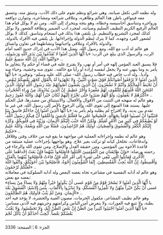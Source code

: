 ------------------------------------------------------------------------

وله نظمه التي تكفل صيانته. وهي شرائع ونظم تقوم على ذلك الأدب، وتنبثق
منه، وتتسق معه فيتوافى باطن هذا العالم وظاهره، وتتلاقى شرائعه ومشاعره،
وتتوازن دوافعه وزواجره وتتناسق أحاسيسه وخطاه، وهو يتجه ويتحرك إلى الله..
ومن ثم لا يوكل قيام هذا العالم الرفيع الكريم النظيف السليم وصيانته،
لمجرد أدب الضمير ونظافة الشعور ولا يوكل كذلك لمجرد التشريع والتنظيم. بل
يلتقي هذا بذلك في انسجام وتناسق. كذلك لا يوكل لشعور الفرد وجهده، كما لا
يترك لنظم الدولة وإجراءاتها. بل يلتقي فيه الأفراد بالدولة، والدولة
بالأفراد وتتلاقى واجباتهما ونشاطهما في تعاون واتساق.  
هو عالم له أدب مع الله، ومع رسول الله. يتمثل هذا الأدب في إدراك حدود
العبد أمام الرب، والرسول الذي يبلغ عن الرب: «يا أَيُّهَا الَّذِينَ آمَنُوا لا
تُقَدِّمُوا بَيْنَ يَدَيِ اللَّهِ وَرَسُولِهِ، وَاتَّقُوا اللَّهَ، إِنَّ اللَّهَ سَمِيعٌ عَلِيمٌ» ..  
فلا يسبق العبد المؤمن إلهه في أمر أو نهي، ولا يقترح عليه في قضاء أو حكم
ولا يتجاوز ما يأمر به وما ينهى عنه ولا يجعل لنفسه إرادة أو رأيا مع
خالقه.. تقوى منه وخشية، وحياء منه وأدبا.. وله أدب خاص فيه خطاب رسول
الله- صلى الله عليه وسلم- وتوقيره: «يا أَيُّهَا الَّذِينَ آمَنُوا لا تَرْفَعُوا
أَصْواتَكُمْ فَوْقَ صَوْتِ النَّبِيِّ، وَلا تَجْهَرُوا لَهُ بِالْقَوْلِ كَجَهْرِ بَعْضِكُمْ لِبَعْضٍ، أَنْ تَحْبَطَ
أَعْمالُكُمْ وَأَنْتُمْ لا تَشْعُرُونَ. إِنَّ الَّذِينَ يَغُضُّونَ أَصْواتَهُمْ عِنْدَ رَسُولِ اللَّهِ أُولئِكَ
الَّذِينَ امْتَحَنَ اللَّهُ قُلُوبَهُمْ لِلتَّقْوى، لَهُمْ مَغْفِرَةٌ وَأَجْرٌ عَظِيمٌ. إِنَّ الَّذِينَ يُنادُونَكَ مِنْ
وَراءِ الْحُجُراتِ أَكْثَرُهُمْ لا يَعْقِلُونَ، وَلَوْ أَنَّهُمْ صَبَرُوا حَتَّى تَخْرُجَ إِلَيْهِمْ لَكانَ خَيْراً
لَهُمْ، وَاللَّهُ غَفُورٌ رَحِيمٌ» ..  
وهو عالم له منهجه في التثبت من الأقوال والأفعال، والاستيثاق من مصدرها،
قبل الحكم عليها. يستند هذا المنهج إلى تقوى الله، وإلى الرجوع بالأمر إلى
رسول الله، في غير ما تقدم بين يديه، ولا اقتراح لم يطلبه ولم يأمر به: «يا
أَيُّهَا الَّذِينَ آمَنُوا إِنْ جاءَكُمْ فاسِقٌ بِنَبَإٍ فَتَبَيَّنُوا أَنْ تُصِيبُوا قَوْماً بِجَهالَةٍ،
فَتُصْبِحُوا عَلى ما فَعَلْتُمْ نادِمِينَ وَاعْلَمُوا أَنَّ فِيكُمْ رَسُولَ اللَّهِ، لَوْ يُطِيعُكُمْ فِي كَثِيرٍ
مِنَ الْأَمْرِ لَعَنِتُّمْ. وَلكِنَّ اللَّهَ حَبَّبَ إِلَيْكُمُ الْإِيمانَ، وَزَيَّنَهُ فِي قُلُوبِكُمْ، وَكَرَّهَ إِلَيْكُمُ
الْكُفْرَ وَالْفُسُوقَ وَالْعِصْيانَ، أُولئِكَ هُمُ الرَّاشِدُونَ، فَضْلًا مِنَ اللَّهِ وَنِعْمَةً، وَاللَّهُ
عَلِيمٌ حَكِيمٌ» ..  
وهو عالم له نظمه وإجراءاته العملية في مواجهة ما يقع فيه من خلاف وفتن
وقلاقل واندفاعات، تخلخل كيانه لو تركت بغير علاج. وهو يواجهها بإجراءات
عملية منبثقة من قاعدة الأخوة بين المؤمنين، ومن حقيقة العدل والإصلاح، ومن
تقوى الله والرجاء في رحمته ورضاه: «وَإِنْ طائِفَتانِ مِنَ الْمُؤْمِنِينَ اقْتَتَلُوا
فَأَصْلِحُوا بَيْنَهُما فَإِنْ بَغَتْ إِحْداهُما عَلَى الْأُخْرى فَقاتِلُوا الَّتِي تَبْغِي حَتَّى تَفِيءَ إِلى
أَمْرِ اللَّهِ فَإِنْ فاءَتْ فَأَصْلِحُوا بَيْنَهُما بِالْعَدْلِ وَأَقْسِطُوا، إِنَّ اللَّهَ يُحِبُّ الْمُقْسِطِينَ.
إِنَّمَا الْمُؤْمِنُونَ إِخْوَةٌ، فَأَصْلِحُوا بَيْنَ أَخَوَيْكُمْ، وَاتَّقُوا اللَّهَ لَعَلَّكُمْ تُرْحَمُونَ» ..  
وهو عالم له آدابه النفسية في مشاعره تجاه بعضه البعض وله آدابه السلوكية
في معاملاته بعضه مع بعض:  
«يا أَيُّهَا الَّذِينَ آمَنُوا لا يَسْخَرْ قَوْمٌ مِنْ قَوْمٍ عَسى أَنْ يَكُونُوا خَيْراً مِنْهُمْ وَلا نِساءٌ
مِنْ نِساءٍ عَسى أَنْ يَكُنَّ خَيْراً مِنْهُنَّ وَلا تَلْمِزُوا أَنْفُسَكُمْ، وَلا تَنابَزُوا بِالْأَلْقابِ.
بِئْسَ الِاسْمُ: الْفُسُوقُ بَعْدَ الْإِيمانِ. وَمَنْ لَمْ يَتُبْ فَأُولئِكَ هُمُ الظَّالِمُونَ» ..  
وهو عالم نظيف المشاعر، مكفول الحرمات، مصون الغيبة والحضرة، لا يؤخذ فيه
أحد بظنة، ولا تتبع فيه العورات، ولا يتعرض أمن الناس وكرامتهم وحريتهم فيه
لأدنى مساس: «يا أَيُّهَا الَّذِينَ آمَنُوا اجْتَنِبُوا كَثِيراً مِنَ الظَّنِّ إِنَّ بَعْضَ الظَّنِّ إِثْمٌ،
وَلا تَجَسَّسُوا، وَلا يَغْتَبْ بَعْضُكُمْ بَعْضاً. أَيُحِبُّ أَحَدُكُمْ أَنْ يَأْكُلَ لَحْمَ

------------------------------------------------------------------------

الجزء: 6 ¦ الصفحة: 3336
